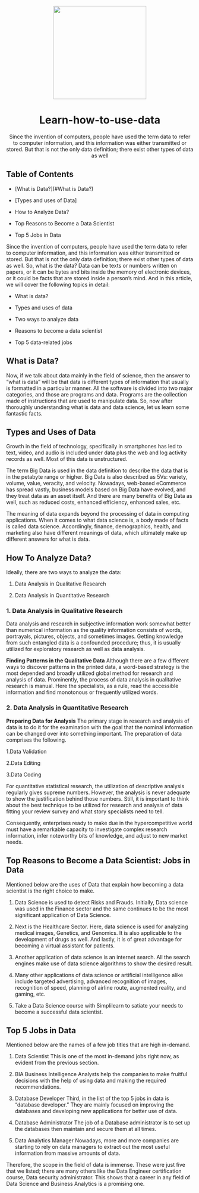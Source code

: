 <p align="center">
  <img src="" width=250px>
</p>

<h1 align="center"> Learn-how-to-use-data </h1>
<p align="center">Since the invention of computers, people have used the term data to refer to computer information, and this information was either transmitted or stored. But that is not the only data definition; there exist other types of data as well </p>

## Table of Contents
- [What is Data?](#What is Data?)

- [Types and uses of Data]

- How to Analyze Data?

- Top Reasons to Become a Data Scientist

- Top 5 Jobs in Data

Since the invention of computers, people have used the term data to refer to computer information, and this information was either transmitted or stored. But that is not the only data definition; there exist other types of data as well. So, what is the data? Data can be texts or numbers written on papers, or it can be bytes and bits inside the memory of electronic devices, or it could be facts that are stored inside a person’s mind. And in this article, we will cover the following topics in detail:

- What is data?

- Types and uses of data

- Two ways to analyze data

- Reasons to become a data scientist 

- Top 5 data-related jobs

## What is Data?
Now, if we talk about data mainly in the field of science, then the answer to “what is data” will be that data is different types of information that usually is formatted in a particular manner. All the software is divided into two major categories, and those are programs and data. Programs are the collection made of instructions that are used to manipulate data. So, now after thoroughly understanding what is data and data science, let us learn some fantastic facts.

## Types and Uses of Data
Growth in the field of technology, specifically in smartphones has led to text, video, and audio is included under data plus the web and log activity records as well. Most of this data is unstructured.

The term Big Data is used in the data definition to describe the data that is in the petabyte range or higher. Big Data is also described as 5Vs: variety, volume, value, veracity, and velocity. Nowadays, web-based eCommerce has spread vastly, business models based on Big Data have evolved, and they treat data as an asset itself. And there are many benefits of Big Data as well, such as reduced costs, enhanced efficiency, enhanced sales, etc.

The meaning of data expands beyond the processing of data in computing applications. When it comes to what data science is, a body made of facts is called data science. Accordingly, finance, demographics, health, and marketing also have different meanings of data, which ultimately make up different answers for what is data.

## How To Analyze Data?
Ideally, there are two ways to analyze the data:

1. Data Analysis in Qualitative Research

2. Data Analysis in Quantitative Research

### 1. Data Analysis in Qualitative Research
Data analysis and research in subjective information work somewhat better than numerical information as the quality information consists of words, portrayals, pictures, objects, and sometimes images. Getting knowledge from such entangled data is a confounded procedure; thus, it is usually utilized for exploratory research as well as data analysis.

**Finding Patterns in the Qualitative Data**
Although there are a few different ways to discover patterns in the printed data, a word-based strategy is the most depended and broadly utilized global method for research and analysis of data. Prominently, the process of data analysis in qualitative research is manual. Here the specialists, as a rule, read the accessible information and find monotonous or frequently utilized words.

### 2. Data Analysis in Quantitative Research

**Preparing Data for Analysis**
The primary stage in research and analysis of data is to do it for the examination with the goal that the nominal information can be changed over into something important. The preparation of data comprises the following. 

1.Data Validation

2.Data Editing

3.Data Coding

For quantitative statistical research, the utilization of descriptive analysis regularly gives supreme numbers. However, the analysis is never adequate to show the justification behind those numbers. Still, it is important to think about the best technique to be utilized for research and analysis of data fitting your review survey and what story specialists need to tell.

Consequently, enterprises ready to make due in the hypercompetitive world must have a remarkable capacity to investigate complex research information, infer noteworthy bits of knowledge, and adjust to new market needs.

## Top Reasons to Become a Data Scientist: Jobs in Data
Mentioned below are the uses of Data that explain how becoming a data scientist is the right choice to make. 

1. Data Science is used to detect Risks and Frauds. Initially, Data science was used in the Finance sector and the same continues to be the most significant application of Data Science.

2. Next is the Healthcare Sector. Here, data science is used for analyzing medical images, Genetics, and Genomics. It is also applicable to the development of drugs as well. And lastly, it is of great advantage for becoming a virtual assistant for patients.

3. Another application of data science is an internet search. All the search engines make use of data science algorithms to show the desired result.

4. Many other applications of data science or artificial intelligence alike include targeted advertising, advanced recognition of images, recognition of speed, planning of airline route, augmented reality, and gaming, etc.

5. Take a Data Science course with Simplilearn to satiate your needs to become a successful data scientist.

## Top 5 Jobs in Data
Mentioned below are the names of a few job titles that are high in-demand.

1. Data Scientist
This is one of the most in-demand jobs right now, as evident from the previous section.

2. BIA
Business Intelligence Analysts help the companies to make fruitful decisions with the help of using data and making the required recommendations.

3. Database Developer
Third, in the list of the top 5 jobs in data is “database developer.” They are mainly focused on improving the databases and developing new applications for better use of data.

4. Database Administrator
The job of a Database administrator is to set up the databases then maintain and secure them at all times.

5. Data Analytics Manager
Nowadays, more and more companies are starting to rely on data managers to extract out the most useful information from massive amounts of data.

Therefore, the scope in the field of data is immense. These were just five that we listed; there are many others like the Data Engineer certification course, Data security administrator. This shows that a career in any field of Data Science and Business Analytics is a promising one.

